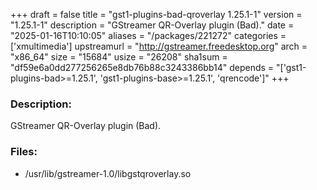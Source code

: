 +++
draft = false
title = "gst1-plugins-bad-qroverlay 1.25.1-1"
version = "1.25.1-1"
description = "GStreamer QR-Overlay plugin (Bad)."
date = "2025-01-16T10:10:05"
aliases = "/packages/221272"
categories = ['xmultimedia']
upstreamurl = "http://gstreamer.freedesktop.org"
arch = "x86_64"
size = "15684"
usize = "26208"
sha1sum = "df59e6a0dd277256265e8db76b88c3243386bb14"
depends = "['gst1-plugins-bad>=1.25.1', 'gst1-plugins-base>=1.25.1', 'qrencode']"
+++
### Description: 
GStreamer QR-Overlay plugin (Bad).

### Files: 
* /usr/lib/gstreamer-1.0/libgstqroverlay.so
